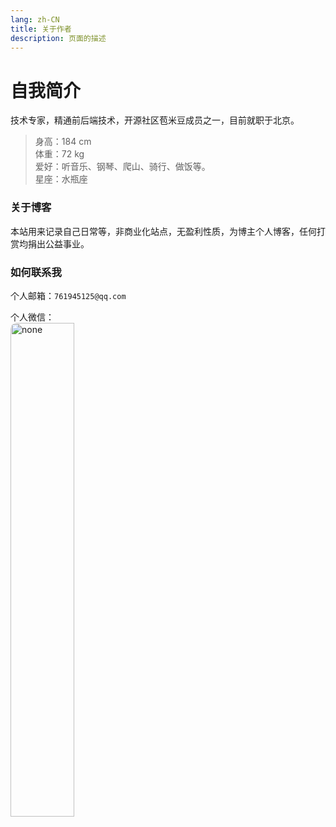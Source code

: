 ```yaml
---
lang: zh-CN  
title: 关于作者  
description: 页面的描述
---
```


# 自我简介

技术专家，精通前后端技术，开源社区苞米豆成员之一，目前就职于北京。

> 身高：184 cm   
> 体重：72 kg  
> 爱好：听音乐、钢琴、爬山、骑行、做饭等。  
> 星座：水瓶座

### 关于博客

本站用来记录自己日常等，非商业化站点，无盈利性质，为博主个人博客，任何打赏均捐出公益事业。

### 如何联系我

个人邮箱：`761945125@qq.com`

个人微信：
<br>
<img src="https://oss-xuxin.oss-cn-beijing.aliyuncs.com/blog/img/WechatIMG365.jpeg" alt="none" style="width: 45%;height: 45%;border-radius: 10px;">

[comment]: <> (https://oss-xuxin.oss-cn-beijing.aliyuncs.com/blog/img/WechatIMG365.jpeg)

[comment]: <> (https://oss-xuxin.oss-cn-beijing.aliyuncs.com/blog/img/WechatIMG364.jpeg)

<AdsbyGoogle slot="7889564278" layout="in-article"/>

<Comment></Comment>
